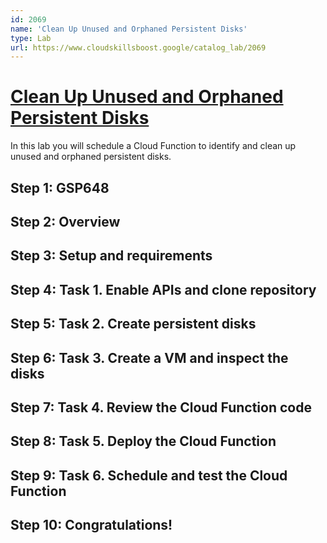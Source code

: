 ```yaml
---
id: 2069
name: 'Clean Up Unused and Orphaned Persistent Disks'
type: Lab
url: https://www.cloudskillsboost.google/catalog_lab/2069
---
```


# [Clean Up Unused and Orphaned Persistent Disks](https://www.cloudskillsboost.google/catalog_lab/2069)

In this lab you will schedule a Cloud Function to identify and clean up unused and orphaned persistent disks.

## Step 1: GSP648

## Step 2: Overview

## Step 3: Setup and requirements

## Step 4: Task 1. Enable APIs and clone repository

## Step 5: Task 2. Create persistent disks

## Step 6: Task 3. Create a VM and inspect the disks

## Step 7: Task 4. Review the Cloud Function code

## Step 8: Task 5. Deploy the Cloud Function

## Step 9: Task 6. Schedule and test the Cloud Function

## Step 10: Congratulations!
